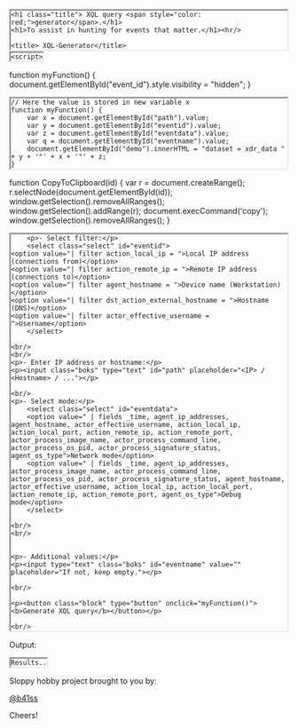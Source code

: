 <html>

<head>

	<h1 class="title"> XQL query <span style="color: red;">generator</span>.</h1>
	<h1>To assist in hunting for events that matter.</h1><hr/>
	
	<title> XQL-Generator</title>
<style>
pre {
  border-style: inset;
  word-wrap:break-word;
  display:inline-block;
  margin: 0;
}
	
.block {
  display: block;
  width: 350px;
  border: none;
  background-color: #00ff99;
  color: black;
  padding: 14px 28px;
  font-size: 16px;
  cursor: pointer;
  text-align: center;
}
	
.boks {
 font-size:large;
 border-radius: 10px;
 width:250px;
 height:22px;
	
	}
.select {
height:30px;
font-size:large;
	}	
	
</style>

    <script>

function myFunction() {
  document.getElementById("event_id").style.visibility = "hidden";
}
      
    // Here the value is stored in new variable x 
    function myFunction() {
        var x = document.getElementById("path").value;
        var y = document.getElementById("eventid").value;
        var z = document.getElementById("eventdata").value;
        var q = document.getElementById("eventname").value;
        document.getElementById("demo").innerHTML = "dataset = xdr_data " + y + '"' + x + '"' + z;
    }
  
function CopyToClipboard(id)
{
var r = document.createRange();
r.selectNode(document.getElementById(id));
window.getSelection().removeAllRanges();
window.getSelection().addRange(r);
document.execCommand('copy');
window.getSelection().removeAllRanges();
}
</script>

</head>
<body>
	

	    <p>- Select filter:</p>
    	<select class="select" id="eventid">
	<option value="| filter action_local_ip = ">Local IP address (connections from)</option>
	<option value="| filter action_remote_ip = ">Remote IP address (connections to)</option>
	<option value="| filter agent_hostname = ">Device name (Workstation)</option>
	<option value="| filter dst_action_external_hostname = ">Hostname (DNS)</option>
	<option value="| filter actor_effective_username = ">Username</option>
		</select>

    <br/> 
    <br/>
    <p>- Enter IP address or hostname:</p>
	<p><input class="boks" type="text" id="path" placeholder="<IP> / <Hostname> / ..."></p>

    <br/>
    <p>- Select mode:</p>
		<select class="select" id="eventdata">
	  	<option value=" | fields _time, agent_ip_addresses, agent_hostname, actor_effective_username, action_local_ip, action_local_port, action_remote_ip, action_remote_port, actor_process_image_name, actor_process_command_line, actor_process_os_pid, actor_process_signature_status, agent_os_type">Network mode</option>
		<option value=" | fields _time, agent_ip_addresses, actor_process_image_name, actor_process_command_line, actor_process_os_pid, actor_process_signature_status, agent_hostname, actor_effective_username, action_local_ip, action_local_port, action_remote_ip, action_remote_port, agent_os_type">Debug mode</option>
		</select>

    <br/>
    <br/>
	

    <p>- Additional values:</p> 
    <p><input type="text" class="boks" id="eventname" value="" placeholder="If not, keep empty."></p>
	
    <br/>

    <p><button class="block" type="button" onclick="myFunction()"><b>Generate XQL query</b></button></p>

    <br/>

<p> Output:</p>

<pre id="demo">
<code id="copy">Results..</code>
</pre>
      
<!-- <a href="#" onclick="CopyToClipboard('copy');return false;">Copy To clipboard</a> -->

</body>

<p>Sloppy hobby project brought to you by:</p>
<a href="https://twitter.com/b41ss">@b41ss</a>	 
<p>Cheers!</p>
</html>
